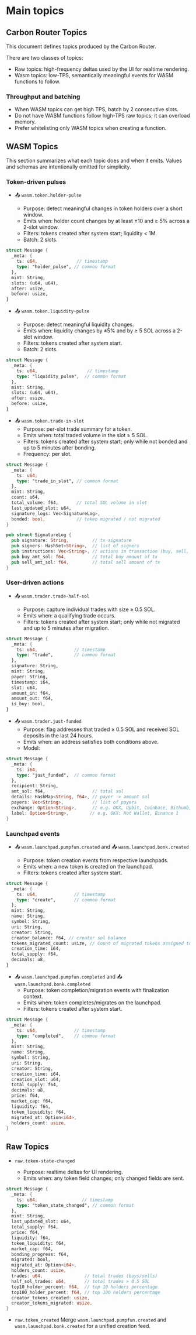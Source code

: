 # Main topics

## Carbon Router Topics

This document defines topics produced by the Carbon Router.

There are two classes of topics:

- Raw topics: high-frequency deltas used by the UI for realtime rendering.
- Wasm topics: low-TPS, semantically meaningful events for WASM functions to follow.

### Throughput and batching

- When WASM topics can get high TPS, batch by 2 consecutive slots.
- Do not have WASM functions follow high-TPS raw topics; it can overload memory.
- Prefer whitelisting only WASM topics when creating a function.

## WASM Topics

This section summarizes what each topic does and when it emits. Values and schemas are intentionally omitted for simplicity.

### Token-driven pulses

- 📤 `wasm.token.holder-pulse`

  - Purpose: detect meaningful changes in token holders over a short window.
  - Emits when: holder count changes by at least ±10 and ≥ 5% across a 2-slot window.
  - Filters: tokens created after system start; liquidity < 1M.
  - Batch: 2 slots.

```rust
struct Message {
  _meta: {
    ts: u64,               // timestamp
    type: "holder_pulse", // common format
  },
  mint: String,
  slots: (u64, u64),
  after: usize,
  before: usize,
}
```

- 📤 `wasm.token.liquidity-pulse`

  - Purpose: detect meaningful liquidity changes.
  - Emits when: liquidity changes by ±5% and by ≥ 5 SOL across a 2-slot window.
  - Filters: tokens created after system start.
  - Batch: 2 slots.

```rust
struct Message {
  _meta: {
    ts: u64,                   // timestamp
    type: "liquidity_pulse",  // common format
  },
  mint: String,
  slots: (u64, u64),
  after: usize,
  before: usize,
}
```

- 📤 `wasm.token.trade-in-slot`
  - Purpose: per-slot trade summary for a token.
  - Emits when: total traded volume in the slot ≥ 5 SOL.
  - Filters: tokens created after system start; only while not bonded and up to 5 minutes after bonding.
  - Frequency: per slot.

```rust
struct Message {
  _meta: {
    ts: u64,
    type: "trade_in_slot", // common format
  },
  mint: String,
  count: u64,
  total_volume: f64,       // total SOL volume in slot
  last_updated_slot: u64,
  signature_logs: Vec<SignatureLog>,
  bonded: bool,            // token migrated / not migrated
}

pub struct SignatureLog {
  pub signature: String,         // tx signature
  pub signers: HashSet<String>,  // list of signers
  pub instructions: Vec<String>, // actions in transaction (buy, sell, create)
  pub buy_amt_sol: f64,          // total buy amount of tx
  pub sell_amt_sol: f64,         // total sell amount of tx
}
```

### User-driven actions

- 📤 `wasm.trader.trade-half-sol`

  - Purpose: capture individual trades with size ≥ 0.5 SOL.
  - Emits when: a qualifying trade occurs.
  - Filters: tokens created after system start; only while not migrated and up to 5 minutes after migration.

```rust
struct Message {
  _meta: {
    ts: u64,              // timestamp
    type: "trade",        // common format
  },
  signature: String,
  mint: String,
  payer: String,
  timestamp: i64,
  slot: u64,
  amount_in: f64,
  amount_out: f64,
  is_buy: bool,
}
```

- 📤 `wasm.trader.just-funded`
  - Purpose: flag addresses that traded ≥ 0.5 SOL and received SOL deposits in the last 24 hours.
  - Emits when: an address satisfies both conditions above.
  - Model:

```rust
struct Message {
  _meta: {
    ts: i64,
    type: "just_funded",  // common format
  },
  recipient: String,
  amt_sol: f64,                  // total sol
  details: HashMap<String, f64>, // payer -> amount sol
  payers: Vec<String>,           // list of payers
  exchange: Option<String>,      // e.g. OKX, Upbit, Coinbase, Bithumb, Kucoin, Bitfinex, Kraken, Crypto.com
  label: Option<String>,        // e.g. OKX: Hot Wallet, Binance 1
}
```

### Launchpad events

- 📤 `wasm.launchpad.pumpfun.created` and 📤 `wasm.launchpad.bonk.created`

  - Purpose: token creation events from respective launchpads.
  - Emits when: a new token is created on the launchpad.
  - Filters: tokens created after system start.

```rust
struct Message {
  _meta: {
    ts: u64,              // timestamp
    type: "create",       // common format
  },
  mint: String,
  name: String,
  symbol: String,
  uri: String,
  creator: String,
  creator_balance: f64, // creator sol balance
  tokens_migrated_count: usize, // Count of migrated tokens assigned to the creator
  creation_time: i64,
  total_supply: f64,
  decimals: u8,
}
```

- 📤 `wasm.launchpad.pumpfun.completed` and 📤 `wasm.launchpad.bonk.completed`
  - Purpose: token completion/migration events with finalization context.
  - Emits when: token completes/migrates on the launchpad.
  - Filters: tokens created after system start.

```rust
struct Message {
  _meta: {
    ts: u64,              // timestamp
    type: "completed",    // common format
  },
  mint: String,
  name: String,
  symbol: String,
  uri: String,
  creator: String,
  creation_time: i64,
  creation_slot: u64,
  total_supply: f64,
  decimals: u8,
  price: f64,
  market_cap: f64,
  liquidity: f64,
  token_liquidity: f64,
  migrated_at: Option<i64>,
  holders_count: usize,
}
```

## Raw Topics

- `raw.token-state-changed`

  - Purpose: realtime deltas for UI rendering.
  - Emits when: any token field changes; only changed fields are sent.

```rust
struct Message {
  _meta: {
    ts: u64,                 // timestamp
    type: "token_state_changed", // common format
  },
  mint: String,
  last_updated_slot: u64,
  total_supply: f64,
  price: f64,
  liquidity: f64,
  token_liquidity: f64,
  market_cap: f64,
  bonding_progress: f64,
  migrated: bool,
  migrated_at: Option<i64>,
  holders_count: usize,
  trades: u64,                // total trades (buys/sells)
  half_sol_trades: u64,       // total trades > 0.5 SOL
  top10_holder_percent: f64,  // top 10 holders percentage
  top100_holder_percent: f64, // top 100 holders percentage
  creator_tokens_created: usize,
  creator_tokens_migrated: usize,
}
```

- `raw.token_created`
  Merge `wasm.launchpad.pumpfun.created` and `wasm.launchpad.bonk.created` for a unified creation feed.
